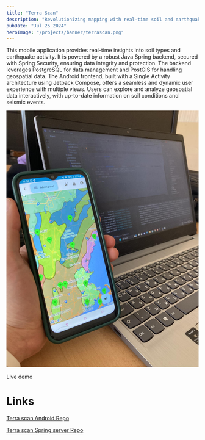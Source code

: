 ```yaml
---
title: "Terra Scan"
description: "Revolutionizing mapping with real-time soil and earthquake data visualization "
pubDate: "Jul 25 2024"
heroImage: "/projects/banner/terrascan.png"
---
```


This mobile application provides real-time insights into soil types and earthquake activity. It is powered by a robust Java Spring backend, secured with Spring Security, ensuring data integrity and protection. The backend leverages PostgreSQL for data management and PostGIS for handling geospatial data. The Android frontend, built with a Single Activity architecture using Jetpack Compose, offers a seamless and dynamic user experience with multiple views. Users can explore and analyze geospatial data interactively, with up-to-date information on soil conditions and seismic events.

![Live demo](../../../public/projects/terrascan/terrascnanlivedemo.jpg)

Live demo

# Links

[Terra scan Android Repo](https://github.com/IvoRum/Terra-Scan-Mobile)

[Terra scan Spring server Repo](https://github.com/IvoRum/Terra-Scan-Server)
